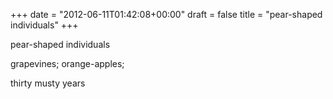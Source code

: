+++
date = "2012-06-11T01:42:08+00:00"
draft = false
title = "pear-shaped individuals"
+++
<p>pear-shaped individuals</p>&#13;
<p>grapevines; orange-apples;</p>&#13;
<p>thirty musty years</p> 
